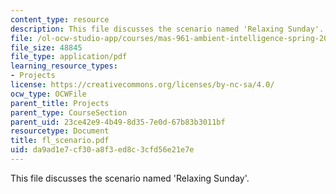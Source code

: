 ```yaml
---
content_type: resource
description: This file discusses the scenario named 'Relaxing Sunday'.
file: /ol-ocw-studio-app/courses/mas-961-ambient-intelligence-spring-2005/da9ad1e7cf30a8f3ed8c3cfd56e21e7e_fl_scenario.pdf
file_size: 48845
file_type: application/pdf
learning_resource_types:
- Projects
license: https://creativecommons.org/licenses/by-nc-sa/4.0/
ocw_type: OCWFile
parent_title: Projects
parent_type: CourseSection
parent_uid: 23ce42e9-4b49-8d35-7e0d-67b83b3011bf
resourcetype: Document
title: fl_scenario.pdf
uid: da9ad1e7-cf30-a8f3-ed8c-3cfd56e21e7e
---
```

This file discusses the scenario named 'Relaxing Sunday'.